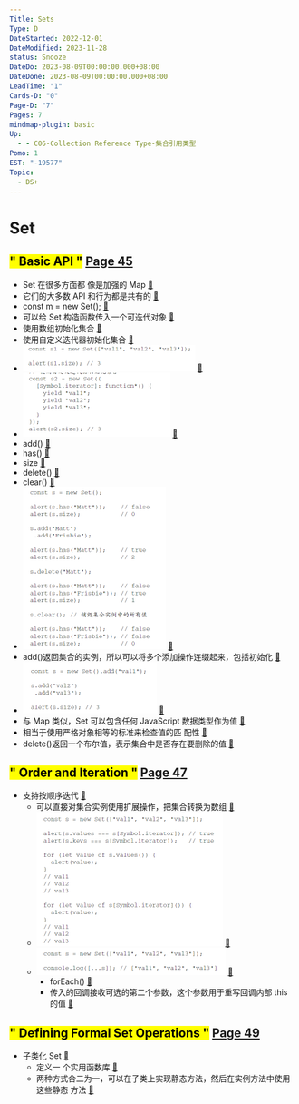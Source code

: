 ```yaml
---
Title: Sets
Type: D
DateStarted: 2022-12-01
DateModified: 2023-11-28
status: Snooze
DateDo: 2023-08-09T00:00:00.000+08:00
DateDone: 2023-08-09T00:00:00.000+08:00
LeadTime: "1"
Cards-D: "0"
Page-D: "7"
Pages: 7
mindmap-plugin: basic
Up:
  - - C06-Collection Reference Type-集合引用类型
Pomo: 1
EST: "-19577"
Topic:
  - DS+
---
```


# Set

## <mark class="hltr-gray ">" Basic API "</mark> [Page 45 ](zotero://open-pdf/library/items/J32BLJDJ?page=45&annotation=C7JHRP8H)

- Set 在很多方面都 像是加强的 Map [📌](obsidian://jump-to-pdf?id=ProJS-ZN&annotate=a4b8fbb2-7042-4601)
- 它们的大多数 API 和行为都是共有的 [📌](obsidian://jump-to-pdf?id=ProJS-ZN&annotate=219a8ee1-5129-9c94)
- const m = new Set(); [📌](obsidian://jump-to-pdf?id=ProJS-ZN&annotate=b4a18ac6-b143-37b5)
- 可以给 Set 构造函数传入一个可迭代对象 [📌](obsidian://jump-to-pdf?id=ProJS-ZN&annotate=68b7d831-df0e-0968)
- 使用数组初始化集合 [📌](obsidian://jump-to-pdf?id=ProJS-ZN&annotate=53a66a2b-d511-57ce)
- 使用自定义迭代器初始化集合 [📌](obsidian://jump-to-pdf?id=ProJS-ZN&annotate=7b31fee1-94c1-0999)
- ![](z-Assets/1691559944791.png) [📌](obsidian://jump-to-pdf?id=ProJS-ZN&annotate=359f5666-3c14-4671)
- ![](z-Assets/1691559952833.png) [📌](obsidian://jump-to-pdf?id=ProJS-ZN&annotate=07137011-754f-b518)
- add() [📌](obsidian://jump-to-pdf?id=ProJS-ZN&annotate=449f76e7-971e-c134)
- has() [📌](obsidian://jump-to-pdf?id=ProJS-ZN&annotate=6f8e1ccd-2ff6-dd3b)
- size [📌](obsidian://jump-to-pdf?id=ProJS-ZN&annotate=0880b57c-288a-9597)
- delete() [📌](obsidian://jump-to-pdf?id=ProJS-ZN&annotate=72869eb0-4f63-9558)
- clear() [📌](obsidian://jump-to-pdf?id=ProJS-ZN&annotate=71a2a037-40fe-4a1c)
- ![](z-Assets/1691559997953.png) [📌](obsidian://jump-to-pdf?id=ProJS-ZN&annotate=264f5977-4577-e529)
- add()返回集合的实例，所以可以将多个添加操作连缀起来，包括初始化 [📌](obsidian://jump-to-pdf?id=ProJS-ZN&annotate=732b21f0-3b2e-1af0)
- ![](z-Assets/1691560058246.png) [📌](obsidian://jump-to-pdf?id=ProJS-ZN&annotate=2beb466e-a27a-2f92)
- 与 Map 类似，Set 可以包含任何 JavaScript 数据类型作为值 [📌](obsidian://jump-to-pdf?id=ProJS-ZN&annotate=d41e0e9c-5262-784a)
- 相当于使用严格对象相等的标准来检查值的匹 配性 [📌](obsidian://jump-to-pdf?id=ProJS-ZN&annotate=3607ac8a-efa0-9903)
- delete()返回一个布尔值，表示集合中是否存在要删除的值 [📌](obsidian://jump-to-pdf?id=ProJS-ZN&annotate=e159d6c4-5a66-75ab)

## <mark class="hltr-gray ">" Order and Iteration "</mark> [Page 47 ](zotero://open-pdf/library/items/J32BLJDJ?page=47&annotation=AS8YRZ58)

- 支持按顺序迭代 [📌](obsidian://jump-to-pdf?id=ProJS-ZN&annotate=2fcd07a8-8bce-41d3)
  - 可以直接对集合实例使用扩展操作，把集合转换为数组 [📌](obsidian://jump-to-pdf?id=ProJS-ZN&annotate=1942ab82-8d31-8620)
  - ![](z-Assets/1691560666901.png) [📌](obsidian://jump-to-pdf?id=ProJS-ZN&annotate=7c79f740-bc38-96cd)
  - ![](z-Assets/1691560672263.png) [📌](obsidian://jump-to-pdf?id=ProJS-ZN&annotate=3e8fc121-7a17-b0cb)
    - forEach() [📌](obsidian://jump-to-pdf?id=ProJS-ZN&annotate=a38088fc-79e2-b793)
    - 传入的回调接收可选的第二个参数，这个参数用于重写回调内部 this 的值 [📌](obsidian://jump-to-pdf?id=ProJS-ZN&annotate=ff2f0343-6c29-55a0)

## <mark class="hltr-gray ">" Defining Formal Set Operations "</mark> [Page 49 ](zotero://open-pdf/library/items/J32BLJDJ?page=49&annotation=7LAED8W2)

- 子类化 Set [📌](obsidian://jump-to-pdf?id=ProJS-ZN&annotate=5e508054-c372-c8f9)
  - 定义一 个实用函数库 [📌](obsidian://jump-to-pdf?id=ProJS-ZN&annotate=675227d6-e8f6-2225)
  - 两种方式合二为一，可以在子类上实现静态方法，然后在实例方法中使用这些静态 方法 [📌](obsidian://jump-to-pdf?id=ProJS-ZN&annotate=1003f025-6db8-55cf)
